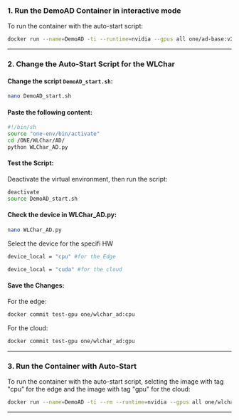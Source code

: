 ### **1. Run the DemoAD Container in interactive mode**
To run the container with the auto-start script:
```bash
docker run --name=DemoAD -ti --runtime=nvidia --gpus all one/ad-base:v2 bash -c
```
---

### **2. Change the Auto-Start Script for the WLChar**

#### Change the script `DemoAD_start.sh`:
```bash
nano DemoAD_start.sh
```

#### Paste the following content:
```bash
#!/bin/sh
source "one-env/bin/activate"
cd /ONE/WLChar/AD/
python WLChar_AD.py
```

#### Test the Script:
Deactivate the virtual environment, then run the script:
```bash
deactivate
source DemoAD_start.sh
```
#### Check the device in WLChar_AD.py:
```bash
nano WLChar_AD.py
```
Select the device for the specifi HW
```bash
device_local = "cpu" #for the Edge
```
```bash
device_local = "cuda" #for the cloud
```

#### Save the Changes:
For the edge:
```bash
docker commit test-gpu one/wlchar_ad:cpu
```
For the cloud:
```bash
docker commit test-gpu one/wlchar_ad:gpu
```
---

### **3. Run the Container with Auto-Start**
To run the container with the auto-start script, selcting the image with tag "cpu" for the edge and the image with tag "gpu" for the cloud:
```bash
docker run --name=DemoAD -ti --rm --runtime=nvidia --gpus all one/wlchar_ad:cpu -c 'source DemoAD_start.sh'
```

---
